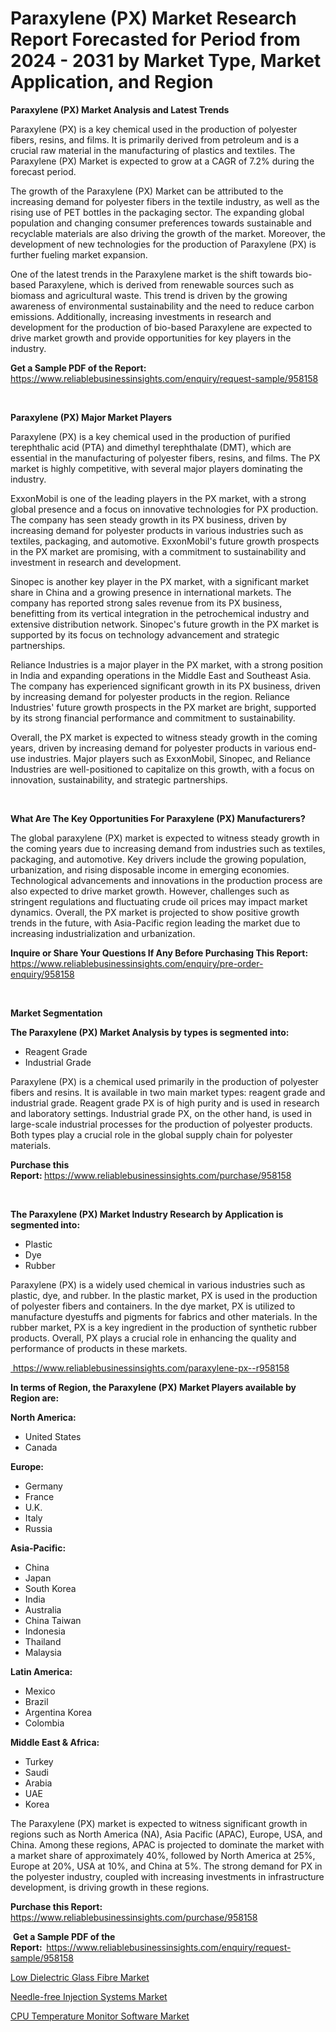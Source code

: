 <p><h1>Paraxylene (PX) Market Research Report Forecasted for Period from 2024 -  2031 by Market Type, Market Application, and Region</h1></p><p><strong>Paraxylene (PX) Market Analysis and Latest Trends</strong></p>
<p><p>Paraxylene (PX) is a key chemical used in the production of polyester fibers, resins, and films. It is primarily derived from petroleum and is a crucial raw material in the manufacturing of plastics and textiles. The Paraxylene (PX) Market is expected to grow at a CAGR of 7.2% during the forecast period.</p><p>The growth of the Paraxylene (PX) Market can be attributed to the increasing demand for polyester fibers in the textile industry, as well as the rising use of PET bottles in the packaging sector. The expanding global population and changing consumer preferences towards sustainable and recyclable materials are also driving the growth of the market. Moreover, the development of new technologies for the production of Paraxylene (PX) is further fueling market expansion.</p><p>One of the latest trends in the Paraxylene market is the shift towards bio-based Paraxylene, which is derived from renewable sources such as biomass and agricultural waste. This trend is driven by the growing awareness of environmental sustainability and the need to reduce carbon emissions. Additionally, increasing investments in research and development for the production of bio-based Paraxylene are expected to drive market growth and provide opportunities for key players in the industry.</p></p>
<p><strong>Get a Sample PDF of the Report:&nbsp;</strong> <a href="https://www.reliablebusinessinsights.com/enquiry/request-sample/958158">https://www.reliablebusinessinsights.com/enquiry/request-sample/958158</a></p>
<p>&nbsp;</p>
<p><strong>Paraxylene (PX) Major Market Players</strong></p>
<p><p>Paraxylene (PX) is a key chemical used in the production of purified terephthalic acid (PTA) and dimethyl terephthalate (DMT), which are essential in the manufacturing of polyester fibers, resins, and films. The PX market is highly competitive, with several major players dominating the industry.</p><p>ExxonMobil is one of the leading players in the PX market, with a strong global presence and a focus on innovative technologies for PX production. The company has seen steady growth in its PX business, driven by increasing demand for polyester products in various industries such as textiles, packaging, and automotive. ExxonMobil's future growth prospects in the PX market are promising, with a commitment to sustainability and investment in research and development.</p><p>Sinopec is another key player in the PX market, with a significant market share in China and a growing presence in international markets. The company has reported strong sales revenue from its PX business, benefitting from its vertical integration in the petrochemical industry and extensive distribution network. Sinopec's future growth in the PX market is supported by its focus on technology advancement and strategic partnerships.</p><p>Reliance Industries is a major player in the PX market, with a strong position in India and expanding operations in the Middle East and Southeast Asia. The company has experienced significant growth in its PX business, driven by increasing demand for polyester products in the region. Reliance Industries' future growth prospects in the PX market are bright, supported by its strong financial performance and commitment to sustainability.</p><p>Overall, the PX market is expected to witness steady growth in the coming years, driven by increasing demand for polyester products in various end-use industries. Major players such as ExxonMobil, Sinopec, and Reliance Industries are well-positioned to capitalize on this growth, with a focus on innovation, sustainability, and strategic partnerships.</p></p>
<p>&nbsp;</p>
<p><strong>What Are The Key Opportunities For Paraxylene (PX) Manufacturers?</strong></p>
<p><p>The global paraxylene (PX) market is expected to witness steady growth in the coming years due to increasing demand from industries such as textiles, packaging, and automotive. Key drivers include the growing population, urbanization, and rising disposable income in emerging economies. Technological advancements and innovations in the production process are also expected to drive market growth. However, challenges such as stringent regulations and fluctuating crude oil prices may impact market dynamics. Overall, the PX market is projected to show positive growth trends in the future, with Asia-Pacific region leading the market due to increasing industrialization and urbanization.</p></p>
<p><strong>Inquire or Share Your Questions If Any Before Purchasing This Report:</strong> <a href="https://www.reliablebusinessinsights.com/enquiry/pre-order-enquiry/958158">https://www.reliablebusinessinsights.com/enquiry/pre-order-enquiry/958158</a></p>
<p>&nbsp;</p>
<p><strong>Market Segmentation</strong></p>
<p><strong>The Paraxylene (PX) Market Analysis by types is segmented into:</strong></p>
<p><ul><li>Reagent Grade</li><li>Industrial Grade</li></ul></p>
<p><p>Paraxylene (PX) is a chemical used primarily in the production of polyester fibers and resins. It is available in two main market types: reagent grade and industrial grade. Reagent grade PX is of high purity and is used in research and laboratory settings. Industrial grade PX, on the other hand, is used in large-scale industrial processes for the production of polyester products. Both types play a crucial role in the global supply chain for polyester materials.</p></p>
<p><strong>Purchase this Report:&nbsp;</strong><a href="https://www.reliablebusinessinsights.com/purchase/958158">https://www.reliablebusinessinsights.com/purchase/958158</a></p>
<p>&nbsp;</p>
<p><strong>The Paraxylene (PX) Market Industry Research by Application is segmented into:</strong></p>
<p><ul><li>Plastic</li><li>Dye</li><li>Rubber</li></ul></p>
<p><p>Paraxylene (PX) is a widely used chemical in various industries such as plastic, dye, and rubber. In the plastic market, PX is used in the production of polyester fibers and containers. In the dye market, PX is utilized to manufacture dyestuffs and pigments for fabrics and other materials. In the rubber market, PX is a key ingredient in the production of synthetic rubber products. Overall, PX plays a crucial role in enhancing the quality and performance of products in these markets.</p></p>
<p><a href="https://www.reliablebusinessinsights.com/paraxylene-px--r958158">&nbsp;https://www.reliablebusinessinsights.com/paraxylene-px--r958158</a></p>
<p><strong>In terms of Region, the Paraxylene (PX) Market Players available by Region are:</strong></p>
<p>
    <p> <strong> North America: </strong>
        <ul>
            <li>United States</li>
            <li>Canada</li>
        </ul>
        </p> 
    <p> <strong> Europe: </strong>
        <ul>
            <li>Germany</li>
            <li>France</li>
            <li>U.K.</li>
            <li>Italy</li>
            <li>Russia</li>
        </ul>
        </p> 
    <p> <strong> Asia-Pacific: </strong>
        <ul>
            <li>China</li>
            <li>Japan</li>
            <li>South Korea</li>
            <li>India</li>
            <li>Australia</li>
            <li>China Taiwan</li>
            <li>Indonesia</li>
            <li>Thailand</li>
            <li>Malaysia</li>
        </ul>
        </p> 
    <p> <strong> Latin America: </strong>
        <ul>
            <li>Mexico</li>
            <li>Brazil</li>
            <li>Argentina Korea</li>
            <li>Colombia</li>
        </ul>
        </p> 
    <p> <strong> Middle East & Africa: </strong>
        <ul>
            <li>Turkey</li>
            <li>Saudi</li>
            <li>Arabia</li>
            <li>UAE</li>
            <li>Korea</li>
        </ul>
    </p>
    </p>
<p><p>The Paraxylene (PX) market is expected to witness significant growth in regions such as North America (NA), Asia Pacific (APAC), Europe, USA, and China. Among these regions, APAC is projected to dominate the market with a market share of approximately 40%, followed by North America at 25%, Europe at 20%, USA at 10%, and China at 5%. The strong demand for PX in the polyester industry, coupled with increasing investments in infrastructure development, is driving growth in these regions.</p></p>
<p><strong>Purchase this Report: </strong><a href="https://www.reliablebusinessinsights.com/purchase/958158">https://www.reliablebusinessinsights.com/purchase/958158</a></p>
<p>&nbsp;<strong>Get a Sample PDF of the Report:&nbsp;&nbsp;</strong><a href="https://www.reliablebusinessinsights.com/enquiry/request-sample/958158">https://www.reliablebusinessinsights.com/enquiry/request-sample/958158</a></p>
<p><strong></strong></p>
<p><p><a href="https://github.com/angelajermaine/Market-Research-Report-List-5/blob/main/low-dielectric-glass-fibre-market.md">Low Dielectric Glass Fibre Market</a></p><p><a href="https://github.com/hrhzhypq19/Market-Research-Report-List-1/blob/main/needle-free-injection-systems-market.md">Needle-free Injection Systems Market</a></p><p><a href="https://medium.com/@akshatreportprime/mapping-the-cpu-temperature-monitor-software-market-trends-challenges-and-breakthroughs-2024-b77c5d2b635c">CPU Temperature Monitor Software Market</a></p></p>